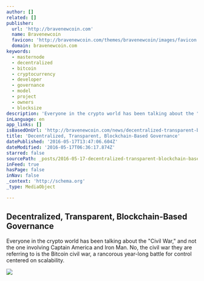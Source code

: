 ```yaml
---
author: []
related: []
publisher:
  url: 'http://bravenewcoin.com'
  name: Bravenewcoin
  favicon: 'http://bravenewcoin.com/themes/bravenewcoin/images/favicon.ico'
  domain: bravenewcoin.com
keywords:
  - masternode
  - decentralized
  - bitcoin
  - cryptocurrency
  - developer
  - governance
  - model
  - project
  - owners
  - blocksize
description: 'Everyone in the crypto world has been talking about the "Civil War," and not the one involving Captain America and Iron Man. No, the civil war they are referring to is the Bitcoin civil war, a rancorous year-long battle for control centered on scalability.'
inLanguage: en
app_links: []
isBasedOnUrl: 'http://bravenewcoin.com/news/decentralized-transparent-blockchain-based-governance/'
title: 'Decentralized, Transparent, Blockchain-Based Governance'
datePublished: '2016-05-17T13:47:06.604Z'
dateModified: '2016-05-17T06:36:17.874Z'
starred: false
sourcePath: _posts/2016-05-17-decentralized-transparent-blockchain-based-governance.md
inFeed: true
hasPage: false
inNav: false
_context: 'http://schema.org'
_type: MediaObject

---
```

<article style=""><h1>Decentralized, Transparent, Blockchain-Based Governance</h1><p>Everyone in the crypto world has been talking about the "Civil War," and not the one involving Captain America and Iron Man. No, the civil war they are referring to is the Bitcoin civil war, a rancorous year-long battle for control centered on scalability.</p><img src="http://bravenewcoin.com/assets/Uploads/_resampled/CroppedImage400400-DASH-Governance.jpg" /></article>
